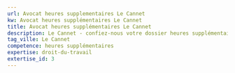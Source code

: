 ```yaml
---
url: Avocat heures supplementaires Le Cannet
kw: Avocat heures supplémentaires Le Cannet
title: Avocat heures supplémentaires Le Cannet
description: Le Cannet - confiez-nous votre dossier heures supplémentaires
tag_ville: Le Cannet
competence: heures supplémentaires
expertise: droit-du-travail
extertise_id: 3
---
```

